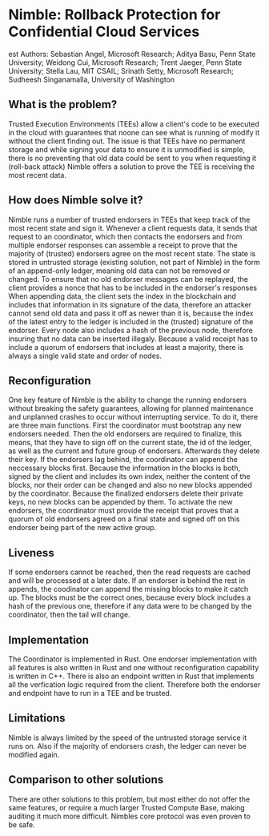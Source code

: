 # Nimble: Rollback Protection for Confidential Cloud Services
est
Authors: Sebastian Angel, Microsoft Research; Aditya Basu, Penn State University;
         Weidong Cui, Microsoft Research; Trent Jaeger, Penn State University;
         Stella Lau, MIT CSAIL; Srinath Setty, Microsoft Research;
         Sudheesh Singanamalla, University of Washington

## What is the problem?
Trusted Execution Environments (TEEs) allow a client's code to be executed in the cloud with guarantees that noone can see what is running of modify it without the client finding out.
The issue is that TEEs have no permanent storage and while signing your data to ensure it is unmodified is simple, there is no preventing that old data could be sent to you when requesting it (roll-back attack)
Nimble offers a solution to prove the TEE is receiving the most recent data.

## How does Nimble solve it?
Nimble runs a number of trusted endorsers in TEEs that keep track of the most recent state and sign it.
Whenever a client requests data, it sends that request to an coordinator, which then contacts the endorsers and from multiple endorser responses can assemble a receipt to prove that the majority of (trusted) endorsers agree on the most recent state.
The state is stored in untrusted storage (existing solution, not part of Nimble) in the form of an append-only ledger, meaning old data can not be removed or changed.
To ensure that no old endorser messages can be replayed, the client provides a nonce that has to be included in the endorser's responses
When appending data, the client sets the index in the blockchain and includes that information in its signature of the data, therefore an attacker cannot send old data and pass it off as newer than it is, because the index of the latest entry to the ledger is included in the (trusted) signature of the endorser. Every node also includes a hash of the previous node, therefore insuring that no data can be inserted illegaly.
Because a valid receipt has to include a quorum of endorsers that includes at least a majority, there is always a single valid state and order of nodes.

## Reconfiguration
One key feature of Nimble is the ability to change the running endorsers without breaking the safety guarantees, allowing for planned maintenance and unplanned crashes to occur without interrupting service.
To do it, there are three main functions. First the coordinator must bootstrap any new endorsers needed. Then the old endorsers are required to finalize, this means, that they have to sign off on the current state, the id of the ledger, as well as the current and future group of endorsers. Afterwards they delete their key. If the endorsers lag behind, the coordinator can append the neccessary blocks first. Because the information in the blocks is both, signed by the client and includes its own index, neither the content of the blocks, nor their order can be changed and also no new blocks appended by the coordinator.
Because the finalized endorsers delete their private keys, no new blocks can be appended by them.
To activate the new endorsers, the coordinator must provide the receipt that proves that a quorum of old endorsers agreed on a final state and signed off on this endorser being part of the new active group.

## Liveness
If some endorsers cannot be reached, then the read requests are cached and will be processed at a later date.
If an endorser is behind the rest in appends, the coodinator can append the missing blocks to make it catch up. The blocks must be the correct ones, because every block includes a hash of the previous one,
therefore if any data were to be changed by the coordinator, then the tail will change.

## Implementation
The Coordinator is implemented in Rust. One endorser implementation with all features is also written in Rust and one without reconfiguration capability is written in C++.
There is also an endpoint written in Rust that implements all the verfication logic required from the client. Therefore both the endorser and endpoint have to run in a TEE and be trusted.

## Limitations
Nimble is always limited by the speed of the untrusted storage service it runs on. Also if the majority of endorsers crash, the ledger can never be modified again.


## Comparison to other solutions
There are other solutions to this problem, but most either do not offer the same features, or require a much larger Trusted Compute Base, making auditing it much more difficult.
Nimbles core protocol was even proven to be safe.
